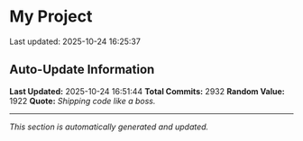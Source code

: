 # My Project


Last updated: 2025-10-24 16:25:37



























































































































































































































































































































































































































































































































































































































































































































































































































































































































































































































































































































































































































































































































































































































































































































































































































































































































































































































































































































































































































































































































































































































































































































































































































































































































































































































































































































































































































































































































































































































































































































































































































































































































































































































































## Auto-Update Information

**Last Updated:** 2025-10-24 16:51:44
**Total Commits:** 2932
**Random Value:** 1922
**Quote:** _Shipping code like a boss._

---
_This section is automatically generated and updated._